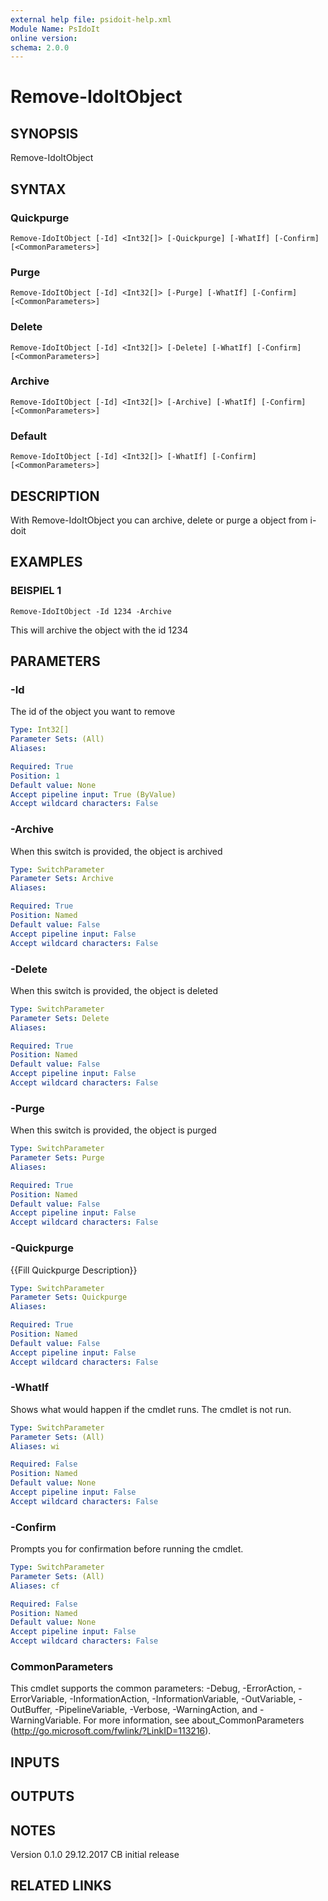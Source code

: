 ```yaml
---
external help file: psidoit-help.xml
Module Name: PsIdoIt
online version:
schema: 2.0.0
---
```


# Remove-IdoItObject

## SYNOPSIS
Remove-IdoItObject

## SYNTAX

### Quickpurge
```
Remove-IdoItObject [-Id] <Int32[]> [-Quickpurge] [-WhatIf] [-Confirm] [<CommonParameters>]
```

### Purge
```
Remove-IdoItObject [-Id] <Int32[]> [-Purge] [-WhatIf] [-Confirm] [<CommonParameters>]
```

### Delete
```
Remove-IdoItObject [-Id] <Int32[]> [-Delete] [-WhatIf] [-Confirm] [<CommonParameters>]
```

### Archive
```
Remove-IdoItObject [-Id] <Int32[]> [-Archive] [-WhatIf] [-Confirm] [<CommonParameters>]
```

### Default
```
Remove-IdoItObject [-Id] <Int32[]> [-WhatIf] [-Confirm] [<CommonParameters>]
```

## DESCRIPTION
With Remove-IdoItObject you can archive, delete or purge a object from i-doit

## EXAMPLES

### BEISPIEL 1
```
Remove-IdoItObject -Id 1234 -Archive
```

This will archive the object with the id 1234

## PARAMETERS

### -Id
The id of the object you want to remove

```yaml
Type: Int32[]
Parameter Sets: (All)
Aliases:

Required: True
Position: 1
Default value: None
Accept pipeline input: True (ByValue)
Accept wildcard characters: False
```

### -Archive
When this switch is provided, the object is archived

```yaml
Type: SwitchParameter
Parameter Sets: Archive
Aliases:

Required: True
Position: Named
Default value: False
Accept pipeline input: False
Accept wildcard characters: False
```

### -Delete
When this switch is provided, the object is deleted

```yaml
Type: SwitchParameter
Parameter Sets: Delete
Aliases:

Required: True
Position: Named
Default value: False
Accept pipeline input: False
Accept wildcard characters: False
```

### -Purge
When this switch is provided, the object is purged

```yaml
Type: SwitchParameter
Parameter Sets: Purge
Aliases:

Required: True
Position: Named
Default value: False
Accept pipeline input: False
Accept wildcard characters: False
```

### -Quickpurge
{{Fill Quickpurge Description}}

```yaml
Type: SwitchParameter
Parameter Sets: Quickpurge
Aliases:

Required: True
Position: Named
Default value: False
Accept pipeline input: False
Accept wildcard characters: False
```

### -WhatIf
Shows what would happen if the cmdlet runs.
The cmdlet is not run.

```yaml
Type: SwitchParameter
Parameter Sets: (All)
Aliases: wi

Required: False
Position: Named
Default value: None
Accept pipeline input: False
Accept wildcard characters: False
```

### -Confirm
Prompts you for confirmation before running the cmdlet.

```yaml
Type: SwitchParameter
Parameter Sets: (All)
Aliases: cf

Required: False
Position: Named
Default value: None
Accept pipeline input: False
Accept wildcard characters: False
```

### CommonParameters
This cmdlet supports the common parameters: -Debug, -ErrorAction, -ErrorVariable, -InformationAction, -InformationVariable, -OutVariable, -OutBuffer, -PipelineVariable, -Verbose, -WarningAction, and -WarningVariable.
For more information, see about_CommonParameters (http://go.microsoft.com/fwlink/?LinkID=113216).

## INPUTS

## OUTPUTS

## NOTES
Version
0.1.0     29.12.2017  CB  initial release

## RELATED LINKS
